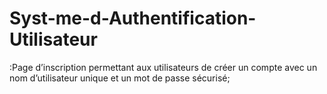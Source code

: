 # Syst-me-d-Authentification-Utilisateur
:Page d’inscription permettant aux utilisateurs de créer un compte avec un nom d’utilisateur unique et un mot de passe sécurisé;

